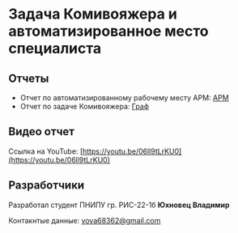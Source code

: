# Задача Комивояжера и автоматизированное место специалиста

## Отчеты
- Отчет по автоматизированному рабочему месту АРМ: [АРМ](https://github.com/HardMain/Creative-Task/blob/main/Part%201%20ARM/ARM/report.md)
- Отчет по задаче Комивояжера: [Граф](https://github.com/HardMain/Creative-Task/blob/main/Part%202%20Salesman/Graph/Readme.md)

## Видео отчет
Ссылка на YouTube: [https://youtu.be/06ll9tLrKU0](https://youtu.be/06ll9tLrKU0)

## Разработчики
Разработал студент ПНИПУ гр. РИС-22-1б **Юхновец Владимир**

Контакнтые данные: vova68362@gmail.com

